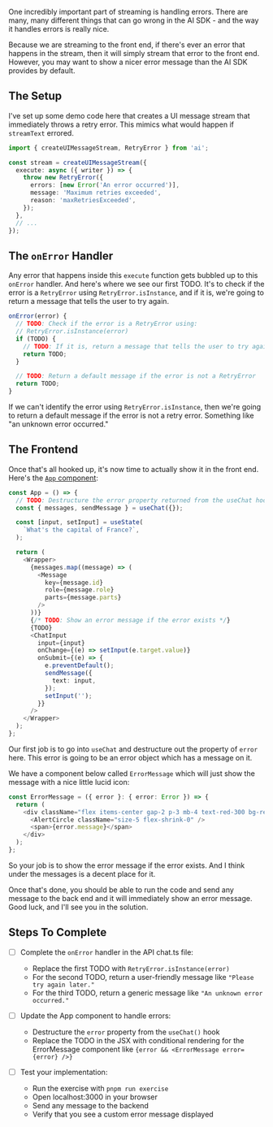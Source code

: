 One incredibly important part of streaming is handling errors. There are many, many different things that can go wrong in the AI SDK - and the way it handles errors is really nice.

Because we are streaming to the front end, if there's ever an error that happens in the stream, then it will simply stream that error to the front end. However, you may want to show a nicer error message than the AI SDK provides by default.

## The Setup

I've set up some demo code here that creates a UI message stream that immediately throws a retry error. This mimics what would happen if `streamText` errored.

```typescript
import { createUIMessageStream, RetryError } from 'ai';

const stream = createUIMessageStream({
  execute: async ({ writer }) => {
    throw new RetryError({
      errors: [new Error('An error occurred')],
      message: 'Maximum retries exceeded',
      reason: 'maxRetriesExceeded',
    });
  },
  // ...
});
```

## The `onError` Handler

Any error that happens inside this `execute` function gets bubbled up to this `onError` handler. And here's where we see our first TODO. It's to check if the error is a `RetryError` using `RetryError.isInstance`, and if it is, we're going to return a message that tells the user to try again.

```typescript
onError(error) {
  // TODO: Check if the error is a RetryError using:
  // RetryError.isInstance(error)
  if (TODO) {
    // TODO: If it is, return a message that tells the user to try again
    return TODO;
  }

  // TODO: Return a default message if the error is not a RetryError
  return TODO;
}
```

If we can't identify the error using `RetryError.isInstance`, then we're going to return a default message if the error is not a retry error. Something like "an unknown error occurred."

## The Frontend

Once that's all hooked up, it's now time to actually show it in the front end. Here's the [`App` component](./client/root.tsx):

```typescript
const App = () => {
  // TODO: Destructure the error property returned from the useChat hook
  const { messages, sendMessage } = useChat({});

  const [input, setInput] = useState(
    `What's the capital of France?`,
  );

  return (
    <Wrapper>
      {messages.map((message) => (
        <Message
          key={message.id}
          role={message.role}
          parts={message.parts}
        />
      ))}
      {/* TODO: Show an error message if the error exists */}
      {TODO}
      <ChatInput
        input={input}
        onChange={(e) => setInput(e.target.value)}
        onSubmit={(e) => {
          e.preventDefault();
          sendMessage({
            text: input,
          });
          setInput('');
        }}
      />
    </Wrapper>
  );
};
```

Our first job is to go into `useChat` and destructure out the property of `error` here. This error is going to be an error object which has a message on it.

We have a component below called `ErrorMessage` which will just show the message with a nice little lucid icon:

```typescript
const ErrorMessage = ({ error }: { error: Error }) => {
  return (
    <div className="flex items-center gap-2 p-3 mb-4 text-red-300 bg-red-900/20 border border-red-500/30 rounded-lg">
      <AlertCircle className="size-5 flex-shrink-0" />
      <span>{error.message}</span>
    </div>
  );
};
```

So your job is to show the error message if the error exists. And I think under the messages is a decent place for it.

Once that's done, you should be able to run the code and send any message to the back end and it will immediately show an error message. Good luck, and I'll see you in the solution.

## Steps To Complete

- [ ] Complete the `onError` handler in the API chat.ts file:
  - Replace the first TODO with `RetryError.isInstance(error)`
  - For the second TODO, return a user-friendly message like `"Please try again later."`
  - For the third TODO, return a generic message like `"An unknown error occurred."`

- [ ] Update the App component to handle errors:
  - Destructure the `error` property from the `useChat()` hook
  - Replace the TODO in the JSX with conditional rendering for the ErrorMessage component like `{error && <ErrorMessage error={error} />}`

- [ ] Test your implementation:
  - Run the exercise with `pnpm run exercise`
  - Open localhost:3000 in your browser
  - Send any message to the backend
  - Verify that you see a custom error message displayed
